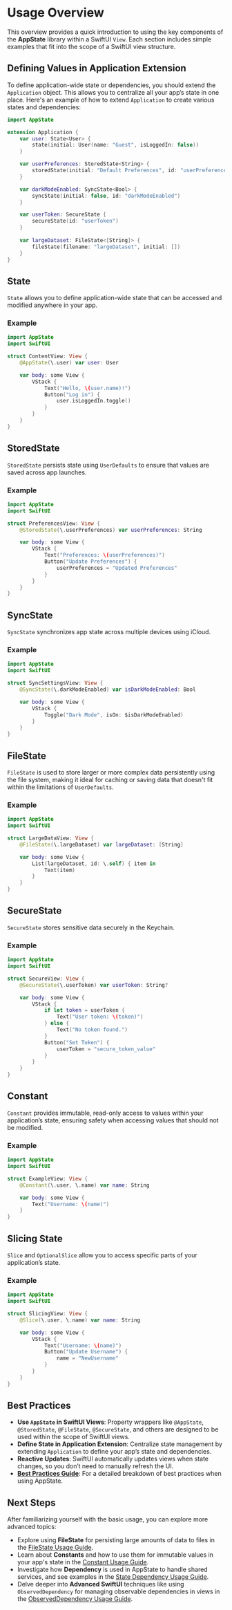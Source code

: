 # Usage Overview

This overview provides a quick introduction to using the key components of the **AppState** library within a SwiftUI `View`. Each section includes simple examples that fit into the scope of a SwiftUI view structure.

## Defining Values in Application Extension

To define application-wide state or dependencies, you should extend the `Application` object. This allows you to centralize all your app’s state in one place. Here's an example of how to extend `Application` to create various states and dependencies:

```swift
import AppState

extension Application {
    var user: State<User> {
        state(initial: User(name: "Guest", isLoggedIn: false))
    }

    var userPreferences: StoredState<String> {
        storedState(initial: "Default Preferences", id: "userPreferences")
    }

    var darkModeEnabled: SyncState<Bool> {
        syncState(initial: false, id: "darkModeEnabled")
    }

    var userToken: SecureState {
        secureState(id: "userToken")
    }
    
    var largeDataset: FileState<[String]> {
        fileState(filename: "largeDataset", initial: [])
    }
}
```

## State

`State` allows you to define application-wide state that can be accessed and modified anywhere in your app.

### Example

```swift
import AppState
import SwiftUI

struct ContentView: View {
    @AppState(\.user) var user: User

    var body: some View {
        VStack {
            Text("Hello, \(user.name)!")
            Button("Log in") {
                user.isLoggedIn.toggle()
            }
        }
    }
}
```

## StoredState

`StoredState` persists state using `UserDefaults` to ensure that values are saved across app launches.

### Example

```swift
import AppState
import SwiftUI

struct PreferencesView: View {
    @StoredState(\.userPreferences) var userPreferences: String

    var body: some View {
        VStack {
            Text("Preferences: \(userPreferences)")
            Button("Update Preferences") {
                userPreferences = "Updated Preferences"
            }
        }
    }
}
```

## SyncState

`SyncState` synchronizes app state across multiple devices using iCloud.

### Example

```swift
import AppState
import SwiftUI

struct SyncSettingsView: View {
    @SyncState(\.darkModeEnabled) var isDarkModeEnabled: Bool

    var body: some View {
        VStack {
            Toggle("Dark Mode", isOn: $isDarkModeEnabled)
        }
    }
}
```

## FileState

`FileState` is used to store larger or more complex data persistently using the file system, making it ideal for caching or saving data that doesn't fit within the limitations of `UserDefaults`.

### Example

```swift
import AppState
import SwiftUI

struct LargeDataView: View {
    @FileState(\.largeDataset) var largeDataset: [String]

    var body: some View {
        List(largeDataset, id: \.self) { item in
            Text(item)
        }
    }
}
```

## SecureState

`SecureState` stores sensitive data securely in the Keychain.

### Example

```swift
import AppState
import SwiftUI

struct SecureView: View {
    @SecureState(\.userToken) var userToken: String?

    var body: some View {
        VStack {
            if let token = userToken {
                Text("User token: \(token)")
            } else {
                Text("No token found.")
            }
            Button("Set Token") {
                userToken = "secure_token_value"
            }
        }
    }
}
```

## Constant

`Constant` provides immutable, read-only access to values within your application’s state, ensuring safety when accessing values that should not be modified.

### Example

```swift
import AppState
import SwiftUI

struct ExampleView: View {
    @Constant(\.user, \.name) var name: String

    var body: some View {
        Text("Username: \(name)")
    }
}
```

## Slicing State

`Slice` and `OptionalSlice` allow you to access specific parts of your application’s state.

### Example

```swift
import AppState
import SwiftUI

struct SlicingView: View {
    @Slice(\.user, \.name) var name: String

    var body: some View {
        VStack {
            Text("Username: \(name)")
            Button("Update Username") {
                name = "NewUsername"
            }
        }
    }
}
```

## Best Practices

- **Use `AppState` in SwiftUI Views**: Property wrappers like `@AppState`, `@StoredState`, `@FileState`, `@SecureState`, and others are designed to be used within the scope of SwiftUI views.
- **Define State in Application Extension**: Centralize state management by extending `Application` to define your app’s state and dependencies.
- **Reactive Updates**: SwiftUI automatically updates views when state changes, so you don’t need to manually refresh the UI.
- **[Best Practices Guide](best-practices.md)**: For a detailed breakdown of best practices when using AppState.

## Next Steps

After familiarizing yourself with the basic usage, you can explore more advanced topics:

- Explore using **FileState** for persisting large amounts of data to files in the [FileState Usage Guide](usage-filestate.md).
- Learn about **Constants** and how to use them for immutable values in your app's state in the [Constant Usage Guide](usage-constant.md).
- Investigate how **Dependency** is used in AppState to handle shared services, and see examples in the [State Dependency Usage Guide](usage-state-dependency.md).
- Delve deeper into **Advanced SwiftUI** techniques like using `ObservedDependency` for managing observable dependencies in views in the [ObservedDependency Usage Guide](usage-observeddependency.md).
